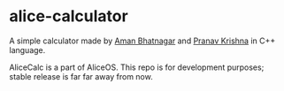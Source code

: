 # alice-calculator

A simple calculator made by [Aman Bhatnagar](https://github.com/AmanBhatnagar12) and [Pranav Krishna](https://github.com/ppranav06) in C++ language. 

AliceCalc is a part of AliceOS.  This repo is for development purposes; stable release is far far away from now. 

